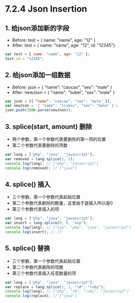 # 7.2.4 Json Insertion

## 1. 给json添加新的字段

* Before: test = { name: "name", age: "12" }
* After: test = { name: "name", age: "12", id: "12345"}

```javascript
var test = { name: "name", age: "12" };
test.id = "12345";
```

## 2. 给json添加一组数据

* Before: json = { “name”: "caocao", "sex": "male" }
* After: newJson = { "name": "liubei", "sex": "male" }

```javascript
var json = [{ “name”: "caocao", "sex": "male" }];
var newJson = '{ "name": "liubei", "sex": "male" }';
json.push(JSON.parse(newJson));
```

## 3. splice\(start, amount\) 删除

* 两个参数，第一个参数代表要删除的第一项的位置
* 第二个参数代表要删除的项数

```javascript
var lang = ["php", "java", "javascript"];
var removed = lang.splice(1, 1);
console.log(lang); // ["php", "javascript"]
console.log(removed); // ["java"]
```

## 4. splice\(\) 插入

* 三个参数，第一个参数代表起始位置
* 第二个参数代表删除的数量，这里由于是插入所以是0
* 第三个参数代表插入的项

```javascript
var lang = ["php", "java", "javascript"];
var insert = lang.splice(0, 0, "asp");
console.log(lang); // ["asp", "php", "java", "javascript"]
console.log(insert); // []
```

## 5. splice\(\) 替换

* 三个参数，第一个参数代表起始位置
* 第二个参数代表删除的项数
* 第三个参数代表插入任意数量的项

```javascript
var lang = ["php", "java", "javascript"];
var replace = lang.splice(1, 1, "c#", "ruby");
console.log(lang); // ["php", "c#", "ruby", "javascript"]
console.log(replace); // ["java"]
```

